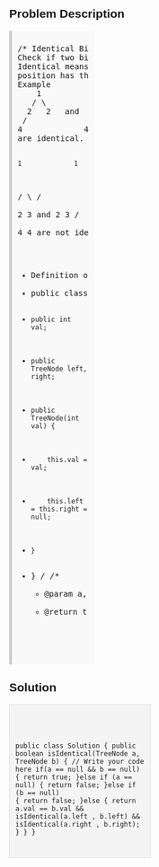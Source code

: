<style>
  body { font-family: Arial, sans-serif; }
  .container { max-width: 50%; margin: auto; padding: 20px; }
  .comment-block { max-width: 50%; background-color: #f9f9f9; padding: 10px; border-left: 5px solid #ccc; }
  .code-block { background-color: #f4f4f4; padding: 10px; border: 1px solid #ddd; }
</style>

<div class='container'>
<h2>Problem Description</h2>
<div class='comment-block'>
<pre>
/* Identical Binary Tree
Check if two binary trees are identical. 
Identical means the two binary trees have the same structure and every identical 
position has the same value.
Example
    1             1
   / \           / \
  2   2   and   2   2
 /             /
4             4
are identical.

    1             1
   / \           / \
  2   3   and   2   3
 /               \
4                 4
are not identical.
*/
/**
 * Definition of TreeNode:
 * public class TreeNode {
 *     public int val;
 *     public TreeNode left, right;
 *     public TreeNode(int val) {
 *         this.val = val;
 *         this.left = this.right = null;
 *     }
 * }
 */
    /**
     * @param a, b, the root of binary trees.
     * @return true if they are identical, or false.
     */
</pre>
</div>

<h2>Solution</h2>
<div class='code-block'>
<pre><code class='language-java'>

public class Solution {
    public boolean isIdentical(TreeNode a, TreeNode b) {
        // Write your code here
        if(a == null && b == null) {
            return true;
        }else if (a == null) {
            return false;
        }else if (b == null) {
            return false;
        }else {
            return a.val == b.val && isIdentical(a.left , b.left) && isIdentical(a.right , b.right);
        }
    }
}</code></pre>
</div>
</div>
